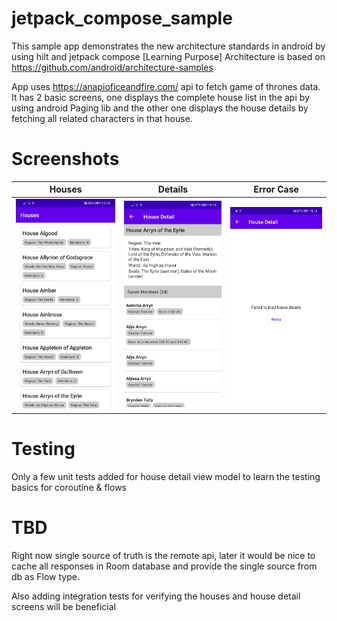 # jetpack_compose_sample
This sample app demonstrates the new architecture standards in android by using hilt and jetpack compose [Learning Purpose]
Architecture is based on https://github.com/android/architecture-samples

App uses https://anapioficeandfire.com/ api to fetch game of thrones data.
It has 2 basic screens, one displays the complete house list in the api by using android Paging lib and 
the other one displays the house details by fetching all related characters in that house. 

# Screenshots
| Houses  | Details | Error Case |
| ------------- | ------------- | ------------- |
| ![](screenshots/1.jpg) | ![](screenshots/2.jpg) | ![](screenshots/3.jpg) |

# Testing
Only a few unit tests added for house detail view model to learn the testing basics for coroutine & flows

# TBD
Right now single source of truth is the remote api, later it would be nice to cache all responses in Room database and 
provide the single source from db as Flow type.

Also adding integration tests for verifying the houses and house detail screens will be beneficial 
